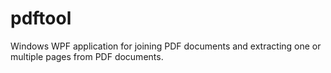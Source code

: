 # pdftool
Windows WPF application for joining PDF documents and extracting one or multiple pages from PDF documents.
